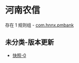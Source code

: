 # 河南农信

存在 1 规则组 - [com.hnnx.pmbank](/src/apps/com.hnnx.pmbank.ts)

## 未分类-版本更新

- [快照-0](https://i.gkd.li/i/13536762)
